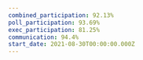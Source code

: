 ```yaml
---
combined_participation: 92.13%
poll_participation: 93.69%
exec_participation: 81.25%
communication: 94.4%
start_date: 2021-08-30T00:00:00.000Z
---
```

